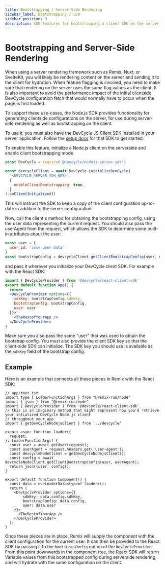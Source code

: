 ```yaml
---
title: Bootstrapping / Server-Side Rendering 
sidebar_label: Bootstrapping / SSR
sidebar_position: 3
description: SDK features for bootstrapping a client SDK on the server
---
```


# Bootstrapping and Server-Side Rendering
When using a server rendering framework such as Remix, Nuxt, or SvelteKit, you will likely be rendering content on the server and sending it to the client for hydration. When feature flagging is involved, you need to make sure that rendering on the server uses the same flag values as the client. It is also important to avoid the performance impact of the initial clientside DevCycle configuration fetch that would normally have to occur when the page is first loaded.

To support these use-cases, the Node.js SDK provides functionality for generating clientside configurations on the server, for use during server-side rendering as well as bootstrapping on the client.

To use it, you must also have the DevCycle JS Client SDK installed in your server application. Follow the [setup docs](/sdk/client-side-sdks/javascript/javascript-install)
for that SDK to get started.

To enable this feature, initialize a Node.js client on the serverside and enable client bootstrapping mode:

```javascript
const DevCycle = require('@devcycle/nodejs-server-sdk')

const devcycleClient = await DevCycle.initializeDevCycle(
  '<DEVCYCLE_SERVER_SDK_KEY>',
  {
    enableClientBootstrapping: true,
  }
).onClientInitialized()
```

This will instruct the SDK to keep a copy of the client configuration up-to-date in addition to the server configuration.

Now, call the client's method for obtaining the bootstrapping config, using the user data representing the current request.
You should also pass the userAgent from the request, which allows the SDK to determine some built-in attributes about the user:

```javascript
const user = {
  user_id: 'some user data'
}
const bootstrapConfig = devcycleClient.getClientBootstrapConfig(user, userAgent)
```

and pass it wherever you initialize your DevCycle client SDK. For example with the React SDK:

```jsx
import { DevCycleProvider } from '@devcycle/react-client-sdk'
export default function App() {
  return
  <DevCycleProvider options={{
    sdkKey: bootstrapConfig.sdkKey,
    bootstrapConfig: bootstrapConfig,
    user: user
  }}>
    <TheRestofYourApp />
  </DevCycleProvider>
}
```

Make sure you also pass the same "user" that was used to obtain the bootstrap config. You must also provide the client SDK key
so that the client-side SDK can initialize. The SDK key you should use is available as the `sdkKey` field of the bootstrap config.

## Example
Here is an example that connects all these pieces in Remix with the React SDK:

```tsx
// app/root.tsx
import type { LoaderFunctionArgs } from "@remix-run/node"
import { json } from "@remix-run/node"
import { DevCycleProvider } from '@devcycle/react-client-sdk'
// this is an imaginary method that might represent how you'd retrieve your intialized DevCycle Node.js client 
// throughout your app
import { getDevCycleNodejsClient } from '../devcycle'

export async function loader({
  request,
}: LoaderFunctionArgs) {
  const user = await getUser(request);
  const userAgent = request.headers.get('user-agent');
  const devcycleNodeClient = getDevCycleNodejsClient();
  const config = await devcycleNodeClient.getClientBootstrapConfig(user, userAgent);
  return json({user, config});
}

export default function Component() {
  const data = useLoaderData<typeof loader>();
  return (
    <DevCycleProvider options={{
        sdkKey: data.config.sdkKey,
        bootstrapConfig: data.config,
        user: data.user
    }}>
      <TheRestofYourApp />
    </DevCycleProvider>
  );
}
```

Once these pieces are in place, Remix will supply the component with the client configuration for the current user. It can then
be provided to the React SDK by passing it to the `bootstrapConfig` option of the `DevCycleProvider`. From this point downwards in the component
 tree, the React SDK will return Variable values from this bootstrapped config during serverside rendering, and will hydrate with the same configuration on the client.
